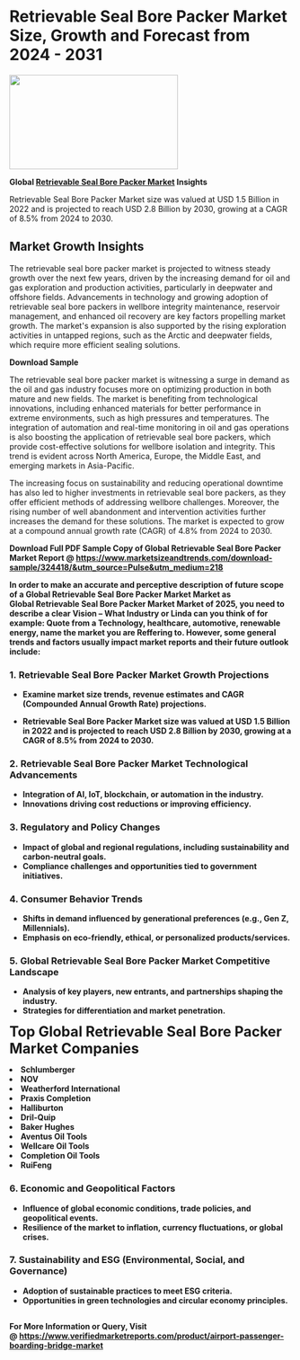 <H1>Retrievable Seal Bore Packer Market Size, Growth and Forecast from 2024 - 2031</H1><img class="aligncenter size-medium wp-image-584254" src="https://thirdeyenews.in/wp-content/uploads/2024/09/Global-Market-Research-300x168.jpeg" alt="" width="300" height="168" /><p><strong>Global&nbsp;<a href="https://www.marketsizeandtrends.com/download-sample/324418/&amp;utm_source=Pulse&amp;utm_medium=218">Retrievable Seal Bore Packer Market</a> Insights</strong></p><p>Retrievable Seal Bore Packer Market size was valued at USD 1.5 Billion in 2022 and is projected to reach USD 2.8 Billion by 2030, growing at a CAGR of 8.5% from 2024 to 2030.</p><p><h2>Market Growth Insights</h2> <p>The retrievable seal bore packer market is projected to witness steady growth over the next few years, driven by the increasing demand for oil and gas exploration and production activities, particularly in deepwater and offshore fields. Advancements in technology and growing adoption of retrievable seal bore packers in wellbore integrity maintenance, reservoir management, and enhanced oil recovery are key factors propelling market growth. The market's expansion is also supported by the rising exploration activities in untapped regions, such as the Arctic and deepwater fields, which require more efficient sealing solutions.</p> <p><strong>Download Sample</strong></p> <p>The retrievable seal bore packer market is witnessing a surge in demand as the oil and gas industry focuses more on optimizing production in both mature and new fields. The market is benefiting from technological innovations, including enhanced materials for better performance in extreme environments, such as high pressures and temperatures. The integration of automation and real-time monitoring in oil and gas operations is also boosting the application of retrievable seal bore packers, which provide cost-effective solutions for wellbore isolation and integrity. This trend is evident across North America, Europe, the Middle East, and emerging markets in Asia-Pacific.</p> <p>The increasing focus on sustainability and reducing operational downtime has also led to higher investments in retrievable seal bore packers, as they offer efficient methods of addressing wellbore challenges. Moreover, the rising number of well abandonment and intervention activities further increases the demand for these solutions. The market is expected to grow at a compound annual growth rate (CAGR) of 4.8% from 2024 to 2030.</p> <p><strong></p><p><span class=""><strong>Download Full PDF Sample Copy of Global Retrievable Seal Bore Packer Market Report</strong> @ <a href="https://www.marketsizeandtrends.com/download-sample/324418/&amp;utm_source=Pulse&amp;utm_medium=218" target="_blank">https://www.marketsizeandtrends.com/download-sample/324418/&amp;utm_source=Pulse&amp;utm_medium=218</a></span></p><p>In order to make an accurate and perceptive description of future scope of a Global&nbsp;Retrievable Seal Bore Packer Market Market as Global&nbsp;Retrievable Seal Bore Packer Market Market of 2025, you need to describe a clear Vision &ndash; What Industry or Linda can you think of for example: Quote from a Technology, healthcare, automotive, renewable energy, name the market you are Reffering to. However, some general trends and factors usually impact market reports and their future outlook include:</p><h3>1.&nbsp;<strong>Retrievable Seal Bore Packer Market Growth Projections</strong></h3><ul><li>Examine market size trends, revenue estimates and CAGR (Compounded Annual Growth Rate) projections.</li><li><p>Retrievable Seal Bore Packer Market size was valued at USD 1.5 Billion in 2022 and is projected to reach USD 2.8 Billion by 2030, growing at a CAGR of 8.5% from 2024 to 2030.</p></li></ul><h3>2.&nbsp;<strong>Retrievable Seal Bore Packer Market Technological Advancements</strong></h3><ul><li>Integration of AI, IoT, blockchain, or automation in the industry.</li><li>Innovations driving cost reductions or improving efficiency.</li></ul><h3>3.&nbsp;<strong>Regulatory and Policy Changes</strong></h3><ul><li>Impact of global and regional regulations, including sustainability and carbon-neutral goals.</li><li>Compliance challenges and opportunities tied to government initiatives.</li></ul><h3>4.&nbsp;<strong>Consumer Behavior Trends</strong></h3><ul><li>Shifts in demand influenced by generational preferences (e.g., Gen Z, Millennials).</li><li>Emphasis on eco-friendly, ethical, or personalized products/services.</li></ul><h3>5.&nbsp;<strong>Global Retrievable Seal Bore Packer Market Competitive Landscape</strong></h3><ul><li>Analysis of key players, new entrants, and partnerships shaping the industry.</li><li>Strategies for differentiation and market penetration.</li></ul><p data-pm-slice="1 1 []"><span style="color: inherit; font-family: inherit; font-size: 25px;">Top Global Retrievable Seal Bore Packer Market Companies</span></p><div class="" data-test-id=""><p><li>Schlumberger</li><li> NOV</li><li> Weatherford International</li><li> Praxis Completion</li><li> Halliburton</li><li> Dril-Quip</li><li> Baker Hughes</li><li> Aventus Oil Tools</li><li> Wellcare Oil Tools</li><li> Completion Oil Tools</li><li> RuiFeng</li></p></div><h3>6.&nbsp;<strong>Economic and Geopolitical Factors</strong></h3><ul><li>Influence of global economic conditions, trade policies, and geopolitical events.</li><li>Resilience of the market to inflation, currency fluctuations, or global crises.</li></ul><h3>7.&nbsp;<strong>Sustainability and ESG (Environmental, Social, and Governance)</strong></h3><ul><li>Adoption of sustainable practices to meet ESG criteria.</li><li>Opportunities in green technologies and circular economy principles.</li></ul><h2><strong style="font-size: 14px;">For More Information or Query, Visit @&nbsp;</strong><a style="background-color: #ffffff; font-size: 14px;" href="https://www.marketsizeandtrends.com/report/retrievable-seal-bore-packer-market/" target="_blank">https://www.verifiedmarketreports.com/product/airport-passenger-boarding-bridge-market</a></h2>
